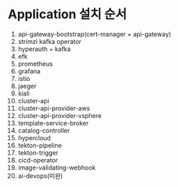 # Application 설치 순서
1. api-gateway-bootstrap(cert-manager + api-gateway)
2. strimzi kafka operator
3. hyperauth + kafka
4. efk
5. prometheus
6. grafana
7. istio
8. jaeger
9. kiali
10. cluster-api
11. cluster-api-provider-aws
12. cluster-api-provider-vsphere
13. template-service-broker
14. catalog-controller
15. hypercloud
16. tekton-pipeline
17. tekton-trigger
18. cicd-operator
19. image-validating-webhook
20. ai-devops(미완)